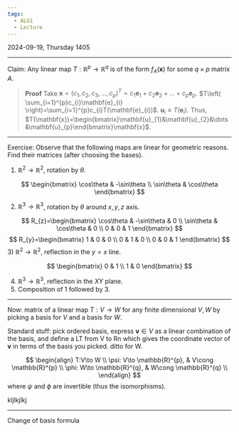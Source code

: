 ```yaml
---
tags:
  - ALG1
  - Lecture
---
```


2024-09-19, Thursday
1405

---

Claim: Any linear map $T:\mathbb{R}^{p}\to \mathbb{R}^{q}$ is of the form $f_{A}(\mathbf{x})$ for some $q\times p$ matrix $A$. 

>**Proof**
>Take $\mathbf{x}=(c_{1}, c_{2}, c_{3}, \dots, c_{p})^{T}=c_{1}\mathbf{e}_{1}+c_{2}\mathbf{e}_{2}+\dots+c_{p}\mathbf{e}_{p}$.
>$T\left( \sum_{i=1}^{p}c_{i}\mathbf{e}_{i} \right)=\sum_{i=1}^{p}c_{i}T(\mathbf{e}_{i})$.
>$\mathbf{u}_{i}\equiv T(\mathbf{e}_{i})$.
>Thus, $T(\mathbf{x})=\begin{bmatrix}\mathbf{u}_{1}&\mathbf{u}_{2}&\dots&\mathbf{u}_{p}\end{bmatrix}\mathbf{x}$.

---

Exercise:
Observe that the following maps are linear for geometric reasons. Find their matrices (after choosing the bases). 

1) $\mathbb{R}^{2}\to \mathbb{R}^{2}$, rotation by $\theta$.

$$
\begin{bmatrix}
\cos\theta & -\sin\theta \\
\sin\theta & \cos\theta
\end{bmatrix}
$$

2) $\mathbb{R}^{3}\to \mathbb{R}^{3}$, rotation by $\theta$ around $x, y, z$ axis.

$$
R_{z}=\begin{bmatrix}
\cos\theta & -\sin\theta & 0 \\
\sin\theta & \cos\theta & 0 \\
0 & 0 & 1
\end{bmatrix}
$$
$$
R_{y}=\begin{bmatrix}
1 & 0 & 0 \\
0 & 1 & 0 \\
0 & 0 & 1
\end{bmatrix}
$$
3) $\mathbb{R}^{2}\to \mathbb{R}^{2}$, reflection in the $y=x$ line.

$$
\begin{bmatrix}
0 & 1 \\
1 & 0
\end{bmatrix}
$$

4) $\mathbb{R}^{3}\to \mathbb{R}^{3}$, reflection in the $XY$ plane.
5) Composition of 1 followed by 3.

---

Now: matrix of a linear map $T:V\to W$ for any finite dimensional $V, W$ by picking a basis for $V$ and a basis for $W$.

Standard stuff: pick ordered basis, express $\mathbf{v}\in V$ as a linear combination of the basis, and define a LT from V to Rn which gives the coordinate vector of $\mathbf{v}$ in terms of the basis you picked.
ditto for W. 

$$
\begin{align}
T:V\to W \\
\psi: V\to \mathbb{R}^{p},  & V\cong \mathbb{R}^{p} \\
\phi: W\to \mathbb{R}^{q},  & W\cong \mathbb{R}^{q} \\
\end{align}
$$
where $\psi$ and $\phi$ are invertible (thus the isomorphisms). 

kljlkjlkj


---
Change of basis formula